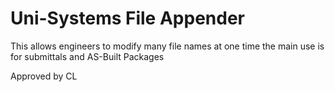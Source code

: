 # Uni-Systems File Appender
This allows engineers to modify many file names at one time 
the main use is for submittals and AS-Built Packages

Approved by CL
